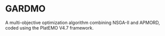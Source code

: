 # GARDMO
A multi-objective optimization algorithm combining NSGA-II and APMORD, coded using the PlatEMO V4.7 framework.
